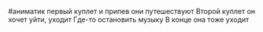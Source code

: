 #аниматик
первый куплет и припев они путешествуют
Второй куплет он хочет уйти, уходит
Где-то остановить музыку
В конце она тоже уходит